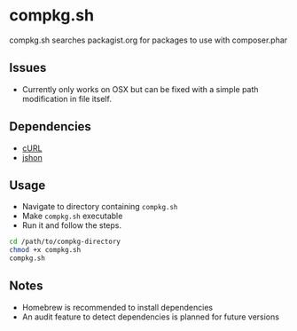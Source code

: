 # compkg.sh

compkg.sh searches packagist.org for packages to use with composer.phar

## Issues

- Currently only works on OSX but can be fixed with a simple path modification in file itself.

## Dependencies
- [cURL](https://github.com/bagder/curl)
- [jshon](https://github.com/keenerd/jshon)

## Usage

- Navigate to directory containing `compkg.sh`
- Make `compkg.sh` executable
- Run it and follow the steps.

```bash
cd /path/to/compkg-directory
chmod +x compkg.sh
compkg.sh
```

## Notes

- Homebrew is recommended to install dependencies
- An audit feature to detect dependencies is planned for future versions

 